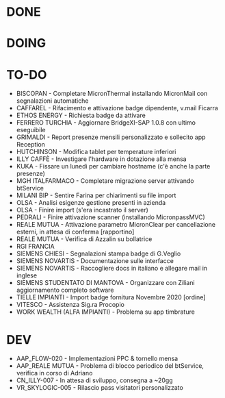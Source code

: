# DONE


# DOING


# TO-DO
- BISCOPAN - Completare MicronThermal installando MicronMail con segnalazioni automatiche
- CAFFAREL - Rifacimento e attivazione badge dipendente, v.mail Ficarra
- ETHOS ENERGY - Richiesta badge da attivare <!-- Fabio -->
- FERRERO TURCHIA - Aggiornare BridgeXI-SAP 1.0.8 con ultimo eseguibile
- GRIMALDI - Report presenze mensili personalizzato e sollecito app Reception
- HUTCHINSON - Modifica tablet per temperature inferiori
- ILLY CAFFÈ - Investigare l'hardware in dotazione alla mensa
- KUKA - Fissare un lunedì per cambiare hostname (c'è anche la parte presenze)
- MGH ITALFARMACO - Completare migrazione server attivando btService 
- MILANI BIP - Sentire Farina per chiarimenti su file import
- OLSA - Analisi esigenze gestione presenti in azienda
- OLSA - Finire import (s'era incastrato il server)
- PEDRALI - Finire attivazione scanner (installando MicronpassMVC)
- REALE MUTUA - Attivazione parametro MicronClear per cancellazione esterni, in attesa di conferma [rapportino]
- REALE MUTUA - Verifica di Azzalin su bollatrice
- RGI FRANCIA
- SIEMENS CHIESI - Segnalazioni stampa badge di G.Veglio <!-- Fabio -->
- SIEMENS NOVARTIS - Documentazione sulle interfacce
- SIEMENS NOVARTIS - Raccogliere docs in italiano e allegare mail in inglese
- SIEMENS STUDENTATO DI MANTOVA - Organizzare con Ziliani aggiornamento completo software
- TIELLE IMPIANTI - Import badge fornitura Novembre 2020 [ordine]
- VITESCO - Assistenza Sig.ra Procopio
- WORK WEALTH (ALFA IMPIANTI) - Problema su app timbrature


# DEV
- AAP_FLOW-020 - Implementazioni PPC & tornello mensa
- AAP_REALE MUTUA - Problema di blocco periodico del btService, verifica in corso di Adriano
- CN_ILLY-007 - In attesa di sviluppo, consegna a ~20gg 
- VR_SKYLOGIC-005 - Rilascio pass visitatori personalizzato

